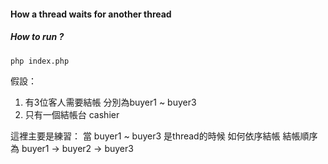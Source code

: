 #### How a thread waits for another thread

##### How to run ?
```
php index.php
```


假設：
1. 有3位客人需要結帳 分別為buyer1 ~ buyer3
2. 只有一個結帳台 cashier


這裡主要是練習：
當 buyer1 ~ buyer3 是thread的時候
如何依序結帳 結帳順序為 buyer1 -> buyer2 -> buyer3

